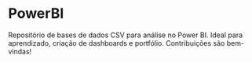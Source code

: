 # PowerBI
Repositório de bases de dados CSV para análise no Power BI. Ideal para aprendizado, criação de dashboards e portfólio. Contribuições são bem-vindas!
